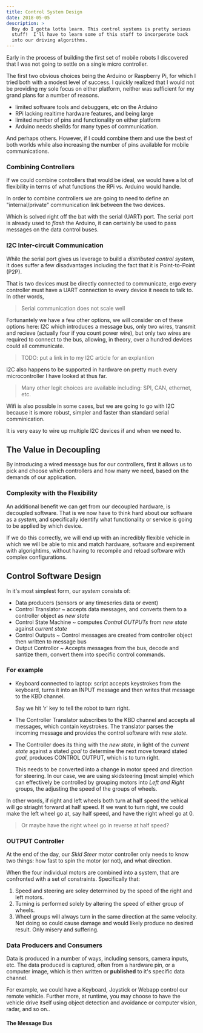 ```yaml
---
title: Control System Design
date: 2018-05-05
description: >
  Boy do I gotta lotta learn. This control systems is pretty serious
  stuff!  I'll have to learn some of this stuff to incorporate back
  into our driving algorithms. 
---
```


Early in the process of building the first set of mobile robots I
discovered that I was not going to settle on a single micro
controller. 

The first two obvious choices being the Arduino or Raspberry Pi, for which
I tried both with a modest level of success.  I quickly realized that
I would not be providing my sole focus on either platform, neither was
sufficient for my grand plans for a number of reasons.

- limited software tools and debuggers, etc on the Arduino
- RPi lacking realtime hardware features, and being large
- limited number of pins and functionality on either platform
- Arduino needs sheilds for many types of communication.

And perhaps others. However, if I could combine them and use the best
of both worlds while also increasing the number of pins available for
mobile communications.

### Combining Controllers

If we could combine controllers that would be ideal, we would have a
lot of flexibility in terms of what functions the RPi vs. Arduino
would handle.

In order to combine controllers we are going to need to define an
"internal/private" communication link between the two devices.

Which is solved right off the bat with the serial (UART) port. The serial
port is already used to _flash_ the Arduino, it can certainly be used
to pass messages on the data control buses.

### I2C Inter-circuit Communication

While the serial port gives us leverage to build a _distributed
control system_, it does suffer a few disadvantages including the fact
that it is Point-to-Point (P2P).

That is two devices must be directly connected to communicate, ergo
every controller must have a UART connection to every device it needs
to talk to.  In other words, 

> Serial communication does not scale well

Fortunantely we have a few other options, we will consider on of these
options here: I2C which introduces a message bus, only two wires,
transmit and recieve (actually four if you count power wire), but only
two wires are required to connect to the bus, allowing, in theory,
over a hundred devices could all communicate.

> TODO: put a link in to my I2C article for an explantion

I2C also happens to be supported in hardware on pretty much every
microcontroller I have looked at thus far.  

> Many other legit choices are available including: SPI, CAN,
> ethernet, etc.

Wifi is also possible in some cases, but we are going to go with I2C
because it is more robust, simpler and faster than standard serial
comminication. 

It is very easy to wire up multiple I2C devices if and when we need
to. 

## The Value in Decoupling

By introducing a wired message bus for our controllers, first it
allows us to pick and choose which controllers and how many we need,
based on the demands of our application.

### Complexity with the Flexibility

An additional benefit  we can get from our decoupled hardware, is
decoupled software.  That is we now have to think hard about our
software as a _system_, and specifically identify what functionality
or service is going to be applied by which device.

If we do this correctly, we will end up with an incredibly flexible
vehicle in which we will be able to mix and match hardware, software
and expirement with algorightims, without having to recompile and
reload software with complex configurations.

## Control Software Design

In it's most simplest form, our _system_ consists of:

- Data producers (sensors or any timeseries data or event)
- Control Translator ~ accepts data messages, and converts them to a
  controller object as _new state_
- Control State Machine ~ computes _Control OUTPUTs_ from _new state_
  against _current state_
- Control Outputs ~ Control messages are created from controller
  object then written to message bus
- Output Controllor ~ Accepts messages from the bus, decode and
  santize them, convert them into specific control commands. 
  
### For example 

- Keyboard connected to laptop: script accepts keystrokes from the
  keyboard, turns it into an INPUT message and then writes that
  message to the KBD channel.
  
  Say we hit 'r' key to tell the robot to turn right.

- The Controller Translator subscribes to the KBD channel and accepts
  all messages, which contain keystrokes.  The translator parses the
  incoming message and provides the control software with _new
  state_. 
  
- The Controller does its thing with the _new state_, in light of the
  _current state_ against a stated _goal_ to determine the next move
  toward stated _goal_, produces CONTROL OUTPUT, which is to turn
  right. 
  
  This needs to be converted into a change in motor speed and
  direction for steering.  In our case, we are using skidsteering
  (most simple) which can effectively be controlled by grouping motors
  into _Left and Right_ groups, the adjusting the speed of the groups
  of wheels.
  
In other words, if right and left wheels both turn at half speed the
vehical will go striaght forward at half speed.  If we want to turn
right, we could make the left wheel go at, say half speed, and have
the right wheel go at 0.  

> Or maybe have the right wheel go in reverse at half speed?

### OUTPUT Controller

At the end of the day, our _Skid Steer_ motor controller only needs to
know two things: how fast to spin the motor (or not), and what
direction. 

When the four individual motors are combined into a system, that are
confronted with a set of constraints.  Specifically that:

1. Speed and steering are soley determined by the speed of the right
   and left motors.
2. Turning is performed solely by altering the speed of either group
   of wheels.
3. Wheel groups will always turn in the same direction at the same
   velocity.  Not doing so could cause damage and would likely produce
   no desired result. Only misery and suffering.


### Data Producers and Consumers

Data is produced in a number of ways, including sensors, camera
inputs, etc.  The data produced is captured, often from a hardware
pin, or a computer image, which is then written or **published** to
it's specific data channel.

For example, we could have a Keyboard, Joystick or Webapp control our
remote vehicle.  Further more, at runtime, you may choose to have the
vehicle drive itself using object detection and avoidance or computer
vision, radar, and so on..

#### The Message Bus

